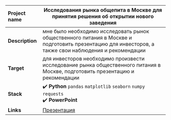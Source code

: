 Project name        |	  Исследования рынка общепита в Москве для принятия решения об открытии нового заведения      |
:---                |---        |
**Description**     |  мне было необходимо исследовать рынок общественного питания в Москве и подготовить презентацию для инвесторов, а также свои наблюдения и рекомендации         |
**Target**          |    для инвесторов необходимо произвести исследование рынка общественного питания в Москве, подготовить презентацию и рекомендации       |
**Stack**           | :heavy_check_mark: **Python** `pandas` `matplotlib` `seaborn` `numpy` `requests` <br/> :heavy_check_mark: **PowerPoint**          |
**Links**           |   [Презентация](https://drive.google.com/file/d/1BvXsAZrqj1xWkVMITmrfLriG3FrMHBNL/view?usp=sharing)        |


